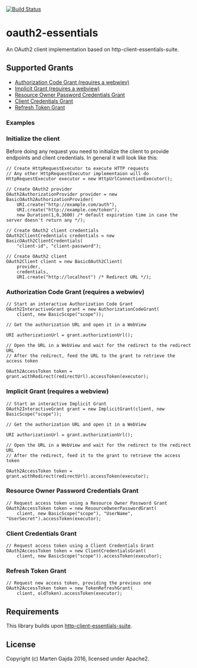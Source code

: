 [![Build Status](https://travis-ci.org/dmfs/oauth2-essentials.svg?branch=master)](https://travis-ci.org/dmfs/oauth2-essentials)

# oauth2-essentials

An OAuth2 client implementation based on http-client-essentials-suite.

## Supported Grants

* [Authorization Code Grant (requires a webwiev)](https://tools.ietf.org/html/rfc6749#section-4.1)
* [Implicit Grant (requires a webview)](https://tools.ietf.org/html/rfc6749#section-4.2)
* [Resource Owner Password Credentials Grant](https://tools.ietf.org/html/rfc6749#section-4.3)
* [Client Credentials Grant](https://tools.ietf.org/html/rfc6749#section-4.4)
* [Refresh Token Grant](https://tools.ietf.org/html/rfc6749#section-6)

### Examples

### Initialize the client

Before doing any request you need to initialize the client to provide endpoints and client credentials.
In general it will look like this:

    // Create HttpRequestExecutor to execute HTTP requests
    // Any other HttpRequestExecutor implementaion will do
    HttpRequestExecutor executor = new HttpUrlConnectionExecutor();

    // Create OAuth2 provider
    OAuth2AuthorizationProvider provider = new BasicOAuth2AuthorizationProvider(
        URI.create("http://example.com/auth"),
        URI.create("http://example.com/token"),
        new Duration(1,0,3600) /* default expiration time in case the server doesn't return any */);

    // Create OAuth2 client credentials
    OAuth2ClientCredentials credentials = new BasicOAuth2ClientCredentials(
        "client-id", "client-password");

    // Create OAuth2 client
    OAuth2Client client = new BasicOAuth2Client(
        provider,
        credentials,
        URI.create("http://localhost") /* Redirect URL */);

### Authorization Code Grant (requires a webwiev)

    // Start an interactive Authorization Code Grant
    OAuth2InteractiveGrant grant = new AuthorizationCodeGrant(
        client, new BasicScope("scope"));

    // Get the authorization URL and open it in a WebView

    URI authorizationUrl = grant.authorizationUrl();

    // Open the URL in a WebView and wait for the redirect to the redirect URL
    // After the redirect, feed the URL to the grant to retrieve the access token

    OAuth2AccessToken token = grant.withRedirect(redirectUrl).accessToken(executor);

### Implicit Grant (requires a webview)

    // Start an interactive Implicit Grant
    OAuth2InteractiveGrant grant = new ImplicitGrant(client, new BasicScope("scope"));

    // Get the authorization URL and open it in a WebView

    URI authorizationUrl = grant.authorizationUrl();

    // Open the URL in a WebView and wait for the redirect to the redirect URL
    // After the redirect, feed it to the grant to retrieve the access token

    OAuth2AccessToken token = grant.withRedirect(redirectUrl).accessToken(executor);

### Resource Owner Password Credentials Grant

    // Request access token using a Resource Owner Password Grant
    OAuth2AccessToken token = new ResourceOwnerPasswordGrant(
        client, new BasicScope("scope"), "UserName", "UserSecret").accessToken(executor);

### Client Credentials Grant

    // Request access token using a Client Credentials Grant
    OAuth2AccessToken token = new ClientCredentialsGrant(
        client, new BasicScope("scope")).accessToken(executor);


### Refresh Token Grant

    // Request new access token, providing the previous one
    OAuth2AccessToken token = new TokenRefreshGrant(
        client, oldToken).accessToken(executor);



## Requirements

This library builds upon [http-client-essentials-suite](https://github.com/dmfs/http-client-essentials-suite).

## License

Copyright (c) Marten Gajda 2016, licensed under Apache2.

